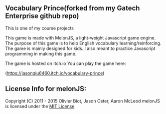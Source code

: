 Vocabulary Prince(forked from my Gatech Enterprise github repo)
-------------------------------------------------------------------------------
This is one of my course projects

This game is made with MelonJS, a light-weight Javascript game engine. The purpose of this game is to 
help English vocabulary learning/reinforcing. The game is mainly designed for kids. 
I also meant to practice Javascript programming in making this game.

The game is hosted on Itch.io
You can play the game here:

(https://jasonqiu6460.itch.io/vocabulary-prince)




License Info for melonJS:
-------------------------------------------------------------------------------
Copyright (C) 2011 - 2015 Olivier Biot, Jason Oster, Aaron McLeod
melonJS is licensed under the [MIT License](http://www.opensource.org/licenses/mit-license.php)
